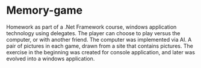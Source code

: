 # Memory-game
Homework as part of a .Net Framework course, windows application technology using delegates. The player can choose to play versus the computer, or with another friend. The computer was implemented via AI. A pair of pictures in each game, drawn from a site that contains pictures. The exercise in the beginning was created for console application, and later was evolved into a windows application.
